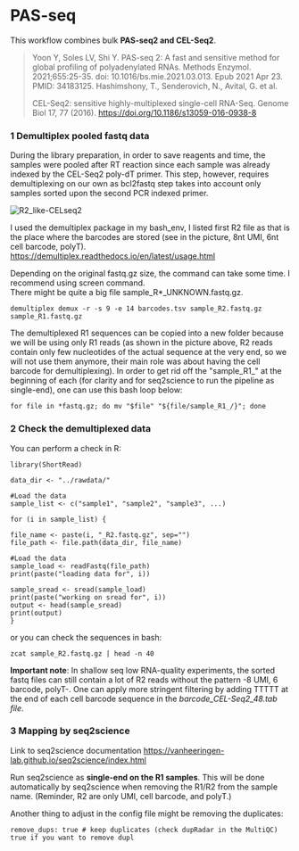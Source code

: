 # PAS-seq

This workflow combines bulk **PAS-seq2 and CEL-Seq2**.
> Yoon Y, Soles LV, Shi Y. PAS-seq 2: A fast and sensitive method for global profiling of polyadenylated RNAs. Methods Enzymol. 2021;655:25-35. doi: 10.1016/bs.mie.2021.03.013. Epub 2021 Apr 23. PMID: 34183125. Hashimshony, T., Senderovich, N., Avital, G. et al.
> 
> CEL-Seq2: sensitive highly-multiplexed single-cell RNA-Seq. Genome Biol 17, 77 (2016). https://doi.org/10.1186/s13059-016-0938-8


### 1 Demultiplex pooled fastq data
During the library preparation, in order to save reagents and time, the samples were pooled after RT reaction since each sample was already indexed by the CEL-Seq2 poly-dT primer. This step, however, requires demultiplexing on our own as bcl2fastq step takes into account only samples sorted upon the second PCR indexed primer.

![R2_like-CELseq2](https://github.com/user-attachments/assets/aaac2b9e-b857-4bfe-9c9a-67c74a6536de)

I used the demultiplex package in my bash_env, I listed first R2 file as that is the place where the barcodes are stored (see in the picture, 8nt UMI, 6nt cell barcode, polyT). https://demultiplex.readthedocs.io/en/latest/usage.html  

Depending on the original fastq.gz size, the command can take some time. I recommend using screen command.  
There might be quite a big file sample_R*_UNKNOWN.fastq.gz.
```
demultiplex demux -r -s 9 -e 14 barcodes.tsv sample_R2.fastq.gz sample_R1.fastq.gz
```

The demultiplexed R1 sequences can be copied into a new folder because we will be using only R1 reads (as shown in the picture above, R2 reads contain only few nucleotides of the actual sequence at the very end, so we will not use them anymore, their main role was about having the cell barcode for demultiplexing). In order to get rid off the "sample_R1_" at the beginning of each (for clarity and for seq2science to run the pipeline as single-end), one can use this bash loop below:
```
for file in *fastq.gz; do mv "$file" "${file/sample_R1_/}"; done
```



### 2 Check the demultiplexed data
You can perform a check in R:
```
library(ShortRead)
 
data_dir <- "../rawdata/"
 
#Load the data
sample_list <- c("sample1", "sample2", "sample3", ...)
 
for (i in sample_list) {
 
file_name <- paste(i, "_R2.fastq.gz", sep="")
file_path <- file.path(data_dir, file_name)
 
#Load the data
sample_load <- readFastq(file_path)
print(paste("loading data for", i))
 
sample_sread <- sread(sample_load)
print(paste("working on sread for", i))
output <- head(sample_sread)
print(output)
}
```

or you can check the sequences in bash:
```
zcat sample_R2.fastq.gz | head -n 40
```

**Important note**: In shallow seq low RNA-quality experiments, the sorted fastq files can still contain a lot of R2 reads without the pattern -8 UMI, 6 barcode, polyT-. One can apply more stringent filtering by adding TTTTT at the end of each cell barcode sequence in the _barcode_CEL-Seq2_48.tab file_. 


### 3 Mapping by seq2science
Link to seq2science documentation https://vanheeringen-lab.github.io/seq2science/index.html   

Run seq2science as **single-end on the R1 samples**. This will be done automatically by seq2science when removing the R1/R2 from the sample name. (Reminder, R2 are only UMI, cell barcode, and polyT.)

Another thing to adjust in the config file might be removing the duplicates:
```
remove_dups: true # keep duplicates (check dupRadar in the MultiQC) true if you want to remove dupl
```
